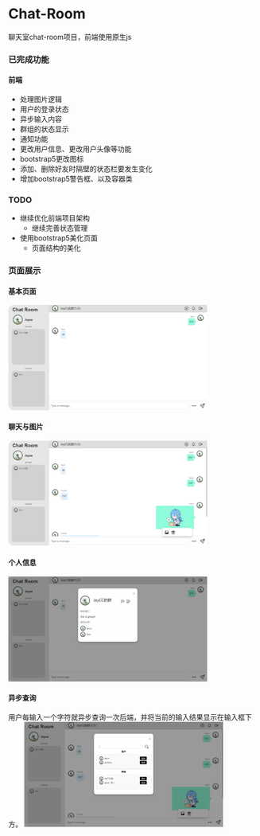 # Chat-Room  
聊天室chat-room项目，前端使用原生js

### 已完成功能
#### 前端
- 处理图片逻辑
- 用户的登录状态
- 异步输入内容
- 群组的状态显示
- 通知功能
- 更改用户信息、更改用户头像等功能
- bootstrap5更改图标
- 添加、删除好友时隔壁的状态栏要发生变化
- 增加bootstrap5警告框、以及容器类

### TODO
- 继续优化前端项目架构
  - 继续完善状态管理
- 使用bootstrap5美化页面
  - 页面结构的美化

### 页面展示
#### 基本页面
<img src='.\front-end\doc\img\基本页面.jpg' width='400px'>

#### 聊天与图片
<img src='.\front-end\doc\img\聊天与图片.png' width='400px'>

#### 个人信息
<img src='.\front-end\doc\img\个人信息.png' width='400px'>

#### 异步查询
用户每输入一个字符就异步查询一次后端，并将当前的输入结果显示在输入框下方。
<img src='.\front-end\doc\img\异步查询.png' width='400px'>
